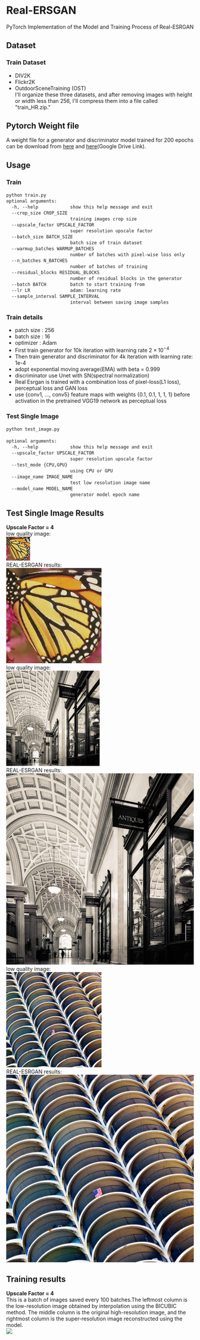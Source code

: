 # Real-ERSGAN  
PyTorch Implementation of the Model and Training Process of Real-ESRGAN  
## Dataset  
### Train Dataset  
- DIV2K  
- Flickr2K  
- OutdoorSceneTraining (OST)  
I'll organize these three datasets, and after removing images with height or width less than 256, I'll compress them into a file called "train_HR.zip."  
## Pytorch Weight file  
A weight file for a generator and discriminator model trained for 200 epochs can be download from [here](https://drive.google.com/file/d/1d334zXOshzRkxR4w0E_RL9kNIvStszeB/view?usp=sharing) and [here](https://drive.google.com/file/d/1ttZ2xUNfUO06duYYwWwoyZMONJr9RTQG/view?usp=sharing)(Google Drive Link).  
## Usage  
### Train  
```
python train.py
optional arguments:
  -h, --help            show this help message and exit
  --crop_size CROP_SIZE
                        training images crop size
  --upscale_factor UPSCALE_FACTOR
                        super resolution upscale factor
  --batch_size BATCH_SIZE
                        batch size of train dataset
  --warmup_batches WARMUP_BATCHES
                        number of batches with pixel-wise loss only
  --n_batches N_BATCHES
                        number of batches of training
  --residual_blocks RESIDUAL_BLOCKS
                        number of residual blocks in the generator
  --batch BATCH         batch to start training from
  --lr LR               adam: learning rate
  --sample_interval SAMPLE_INTERVAL
                        interval between saving image samples
```  
### Train details  
- patch size : 256  
- batch size : 16  
- optimizer : Adam
- First train generator for 10k iteration with learning rate $2\times 10^{-4}$  
- Then train generator and discriminator for 4k iteration with learning rate: 1e-4  
- adopt exponential moving average(EMA) with beta = 0.999
- discriminator use Unet with SN(spectral normalization)  
- Real Esrgan is trained with a combination loss of pixel-loss(L1 loss), perceptual loss and GAN loss  
- use {conv1, ..., conv5} feature maps with weights {0.1, 0.1, 1, 1, 1} before activation in the pretrained VGG19 network as perceptual loss  
### Test Single Image  
```
python test_image.py  

optional arguments:
  -h, --help            show this help message and exit
  --upscale_factor UPSCALE_FACTOR
                        super resolution upscale factor
  --test_mode {CPU,GPU}
                        using CPU or GPU
  --image_name IMAGE_NAME
                        test low resolution image name
  --model_name MODEL_NAME
                        generator model epoch name
```  
## Test Single Image Results  
**Upscale Factor = 4**  
low quality image:  
![](assets/Set5_003.png)  
REAL-ESRGAN results:  
![](assets/out_srf_4_Set5_003.png)  
low quality image:  
![](assets/Urban100_083.png)  
REAL-ESRGAN results:  
![](assets/out_srf_4_Urban100_083.png)  
low quality image:  
![](assets/Urban100_100.png)  
REAL-ESRGAN results:  
![](assets/out_srf_4_Urban100_100.png)  
## Training results  
**Upscale Factor = 4**  
This is a batch of images saved every 100 batches.The leftmost column is the low-resolution image obtained by interpolation using the BICUBIC method. The middle column is the original high-resolution image, and the rightmost column is the super-resolution image reconstructed using the model.  
![](images/training/14000.png)
